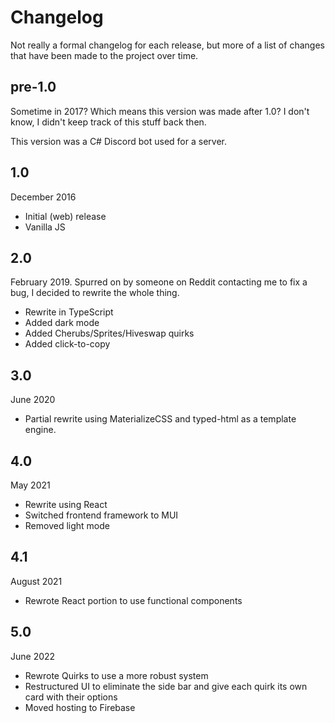 # Changelog

Not really a formal changelog for each release, but more of a list of changes that have been made to the project over time.

## pre-1.0

Sometime in 2017? Which means this version was made after 1.0? I don't know, I didn't keep track of this stuff back then.

This version was a C# Discord bot used for a server.

## 1.0

December 2016

- Initial (web) release
- Vanilla JS

## 2.0

February 2019. Spurred on by someone on Reddit contacting me to fix a bug, I decided to rewrite the whole thing.

- Rewrite in TypeScript
- Added dark mode
- Added Cherubs/Sprites/Hiveswap quirks
- Added click-to-copy

## 3.0

June 2020

- Partial rewrite using MaterializeCSS and typed-html as a template engine.

## 4.0

May 2021

- Rewrite using React
- Switched frontend framework to MUI
- Removed light mode

## 4.1

August 2021

- Rewrote React portion to use functional components

## 5.0

June 2022

- Rewrote Quirks to use a more robust system
- Restructured UI to eliminate the side bar and give each quirk its own card with their options
- Moved hosting to Firebase
